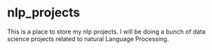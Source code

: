 # nlp_projects
This is a place to store my nlp projects. I will be doing a bunch of data science projects related to natural Language Processing. 
